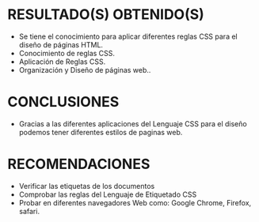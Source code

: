 <h1>RESULTADO(S) OBTENIDO(S)</h1>
<ul>
    <li>Se tiene el conocimiento para aplicar diferentes reglas CSS para el diseño de páginas HTML.</li>
    <li>Conocimiento de reglas CSS.</li>
    <li>Aplicación de Reglas CSS.</li>
    <li>Organización y Diseño de páginas web..</li>
</ul>
<h1>CONCLUSIONES</h1>
<ul>
  <li>Gracias a las diferentes aplicaciones del Lenguaje CSS para el diseño podemos tener diferentes estilos de paginas web.</li>
</ul>
<h1>RECOMENDACIONES</h1>
<ul>
    <li>Verificar las etiquetas de los documentos</li>
    <li>Comprobar las reglas del Lenguaje de Etiquetado CSS</li>
    <li>Probar en diferentes navegadores Web como: Google Chrome, Firefox, safari.</li>
    
</ul>
